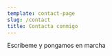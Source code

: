 ```yaml
---
template: contact-page
slug: /contact
title: Contacta conmigo
---
```

Escribeme y pongamos en marcha